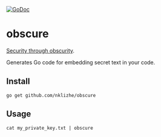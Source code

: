 [![GoDoc](https://godoc.org/github.com/nklizhe/obscure?status.svg)](https://godoc.org/github.com/nklizhe/obscure)

obscure
=======
[Security through obscurity](https://en.wikipedia.org/wiki/Security_through_obscurity).

Generates Go code for embedding secret text in your code.

## Install
```
go get github.com/nklizhe/obscure
```

## Usage
```
cat my_private_key.txt | obscure
```


